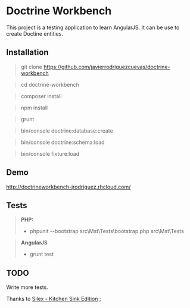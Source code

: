 Doctrine Workbench
============================

This project is a testing application to learn AngularJS.
It can be use to create Doctine entities.

Installation
------------

> git clone https://github.com/javierrodriguezcuevas/doctrine-workbench

> cd doctrine-workbench

> composer install

> npm install

> grunt

> bin/console doctrine:database:create

> bin/console doctrine:schema:load

> bin/console fixture:load

Demo
----

http://doctrineworkbench-jrodriguez.rhcloud.com/

Tests
-----

>**PHP:**
> - phpunit --bootstrap src\Mst\Tests\bootstrap.php src\Mst\Tests

>**AngularJS**
> - grunt test

TODO
----
Write more tests.

Thanks to [Silex - Kitchen Sink Edition](https://github.com/lyrixx/Silex-Kitchen-Edition) ;